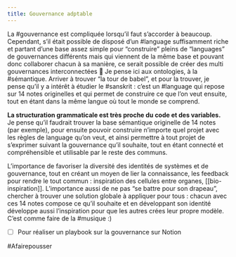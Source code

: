 ```yaml
---
title: Gouvernance adptable
---
```


La #gouvernance est compliquée lorsqu’il faut s’accorder à beaucoup. Cependant, s’il était possible de disposé d’un #language suffisamment riche et partant d’une base assez simple pour “construire” pleins de “languages” de gouvernances différents mais qui viennent de la même base et pouvant donc collaborer chacun à sa manière, ce serait possible de créer des multi gouvernances interconnectées 🙂 Je pense ici aux ontologies, à la #sémantique. Arriver à trouver “la tour de babel”, et pour la trouver, je pense qu’il y a intérêt à étudier le #sanskrit : c’est un #language qui repose sur 14 notes originelles et qui permet de construire ce que l’on veut ensuite, tout en étant dans la même langue où tout le monde se comprend.

**La structuration grammaticale est très proche du code et des variables.**
Je pense qu’il faudrait trouver la base sémantique originelle de 14 notes (par exemple), pour ensuite pouvoir construire n’importe quel projet avec les règles de language qu’on veut, et ainsi permettre à tout projet de s’exprimer suivant la gouvernance qu’il souhaite, tout en étant connecté et compréhensible et utilisable par le reste des communs.

L’importance de favoriser la diversité des identités de systèmes et de gouvernance, tout en créant un moyen de lier la connaissance, les feedback pour rendre le tout commun : inspiration des cellules entre organes, [[bio-inspiration]]. L’importance aussi de ne pas “se battre pour son drapeau”, chercher à trouver une solution globale à appliquer pour tous : chacun avec ces 14 notes compose ce qu’il souhaite et en développant son identité développe aussi l’inspiration pour que les autres crées leur propre modèle. C’est comme faire de la #musique :)

-   [ ] Pour réaliser un playbook sur la gouvernance sur Notion

#Afairepousser 